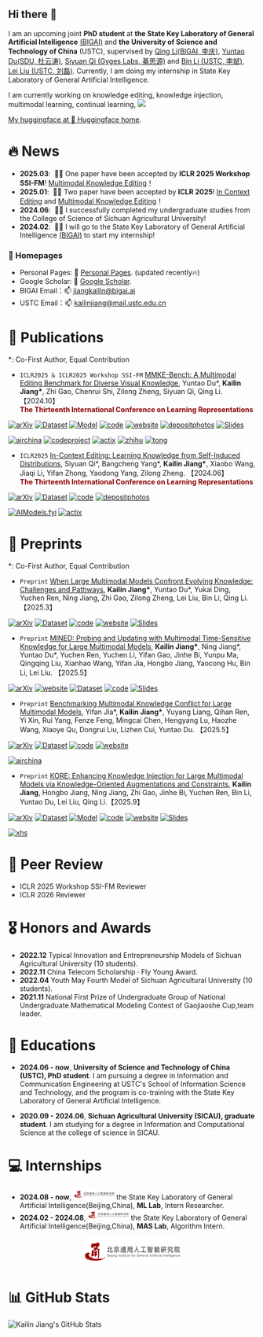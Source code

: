 ## Hi there 👋

I am an upcoming joint **PhD student** at **the State Key Laboratory of General Artificial Intelligence** <a href='https://www.bigai.ai/'>(BIGAI)</a> and **the University of Science and Technology of China** (USTC), supervised by <a href='https://liqing.io/'>Qing Li(BIGAI, 李庆)</a>, <a href='https://yuntaodu.github.io/'>Yuntao Du(SDU, 杜云涛)</a>, <a href='https://siyuanqi.github.io/'>Siyuan Qi (Gyges Labs, 綦思源)</a> and <a href='http://staff.ustc.edu.cn/~binli/'>Bin Li (USTC, 李斌)</a>, <a href='https://faculty.ustc.edu.cn/liulei13/zh_CN/index.htm'>Lei Liu (USTC, 刘磊)</a>. Currently, I am doing my internship in State Key Laboratory of General Artificial Intelligence.

I am currently working on knowledge editing, knowledge injection, multimodal learning, continual learning, <a href='https://scholar.google.com/citations?user=NSHQsrAAAAAJ'><img src="https://img.shields.io/endpoint?logo=Google%20Scholar&url=https%3A%2F%2Fcdn.jsdelivr.net%2Fgh%2FKailinJiang%2Fkailinjiang.github.io@google-scholar-stats%2Fgs_data_shieldsio.json&labelColor=f6f6f6&color=9cf&style=flat&label=citations">

My huggingface at 🤗 [Huggingface home](https://huggingface.co/kailinjiang).

<!-- My research interest includes neural machine translation and computer vision. I have published more than 100 papers at the top international AI conferences with total <a href='https://scholar.google.com/citations?user=DhtAFkwAAAAJ'>google scholar citations <strong><span id='total_cit'>260000+</span></strong></a> (You can also use google scholar badge <a href='https://scholar.google.com/citations?user=DhtAFkwAAAAJ'><img src="https://img.shields.io/endpoint?url={{ url | url_encode }}&logo=Google%20Scholar&labelColor=f6f6f6&color=9cf&style=flat&label=citations"></a>). -->


# 🔥 News
<!-- Allowed emojis: 🎉🎉for good news 📣📣for average news-->
- **2025.03**: &nbsp;🎉🎉 One paper have been accepted by **ICLR 2025 Workshop SSI-FM**! <a href='https://mmke-bench-iclr.github.io/'>Multimodal Knowledge Editing</a>！
- **2025.01**: &nbsp;🎉🎉 Two paper have been accepted by **ICLR 2025**! <a href='https://arxiv.org/pdf/2406.11194'>In Context Editing</a> and <a href='https://mmke-bench-iclr.github.io/'>Multimodal Knowledge Editing</a>！
- **2024.06**: &nbsp;🎉🎉 I successfully completed my undergraduate studies from the College of Science of Sichuan Agricultural University!
- **2024.02**: &nbsp;📣📣 I will go to the State Key Laboratory of General Artificial Intelligence <a href='https://www.bigai.ai/'>(BIGAI)</a> to start my internship!

### 📎 Homepages
- Personal Pages: 🌱 [Personal Pages](https://kailinjiang.github.io/). (updated recently🔥)
- Google Scholar: 🔭 [Google Scholar](https://scholar.google.com/citations?user=NSHQsrAAAAAJ&hl=zh-CN). 
- BIGAI Email：📫  jiangkailin@bigai.ai
- USTC Email：📫  kailinjiang@mail.ustc.edu.cn

# 📝 Publications
*: Co-First Author, Equal Contribution

- `ICLR2025 & ICLR2025 Workshop SSI-FM` [MMKE-Bench: A Multimodal Editing Benchmark for Diverse Visual Knowledge](https://arxiv.org/abs/2502.19870), Yuntao Du\*, **Kailin Jiang\***, Zhi Gao, Chenrui Shi, Zilong Zheng, Siyuan Qi, Qing Li. 【2024.10】<br>
<b style="color: #8B0000;">The Thirteenth International Conference on Learning Representations</b>


[![arXiv](https://img.shields.io/badge/Arxiv-2502.19870-b31b1b.svg?logo=arXiv)](https://arxiv.org/pdf/2502.19870) [![Dataset](https://img.shields.io/badge/%F0%9F%A4%97%20Dataset-MMKE_Bench-blue)](https://huggingface.co/datasets/kailinjiang/MMKE-Bench-dataset)  [![Model](https://img.shields.io/badge/%F0%9F%A4%97%20Model-MMKE_Bench-blue)](https://huggingface.co/kailinjiang/MMKE-Bench) [![code](https://img.shields.io/badge/Code-MMKE_Bench-blue?logo=github)](https://github.com/MMKE-Bench-ICLR/MMKE-Bench) [![website](https://img.shields.io/badge/Website-MMKE_Bench-orange?logo=homepage)](https://mmke-bench-iclr.github.io/) [![depositphotos](https://img.shields.io/badge/Poster-MMKE_Bench-red?logo=depositphotos)](./images/poster/iclr25_mmke_bench_poster.pdf) [![Slides](https://img.shields.io/badge/%F0%9F%93%8A%20Slides-MMKE_Bench-BF55EC)](https://mmke-bench-iclr.github.io/static/Slides/MMKE-Bench.pdf)


[![airchina](https://img.shields.io/badge/数源AI-MMKE_Bench-red?logo=airchina)](https://mp.weixin.qq.com/s/iN826lITi5Xyz-3GnrdVIQ) [![codeproject](https://img.shields.io/badge/量子之心-MMKE_Bench-red?logo=codeproject)](https://www.xiaohongshu.com/explore/67e2d622000000000603cbfc?note_flow_source=wechat&xsec_token=CBldN8wUavDAzFvP4tK_noXO94RAXcelKKqlO3pFiJ6EQ=) [![actix](https://img.shields.io/badge/极市平台-MMKE_Bench-red?logo=actix)](https://mp.weixin.qq.com/s/JfxeytzWU0QoIUfJTGqgQQ) [![zhihu](https://img.shields.io/badge/知乎-MMKE_Bench-red?logo=zhihu)](https://zhuanlan.zhihu.com/p/30599722521) [![tong](https://img.shields.io/badge/通智少年-MMKE_Bench-red?logo=wechat)](https://mp.weixin.qq.com/s/B4eL3sG3TI63i3imeKdw1w)



- `ICLR2025` [In-Context Editing: Learning Knowledge from Self-Induced Distributions](https://arxiv.org/pdf/2406.11194), Siyuan Qi\*, Bangcheng Yang\*, **Kailin Jiang\***, Xiaobo Wang, Jiaqi Li, Yifan Zhong, Yaodong Yang, Zilong Zheng. 【2024.06】<br>
<b style="color: #8B0000;">The Thirteenth International Conference on Learning Representations</b>


[![arXiv](https://img.shields.io/badge/Arxiv-2406.11194-b31b1b.svg?logo=arXiv)](https://arxiv.org/abs/2406.11194)  [![Dataset](https://img.shields.io/badge/%F0%9F%A4%97%20Dataset-ICE-blue)](https://huggingface.co/datasets/Yofuria/ICE)    [![code](https://img.shields.io/badge/Code-ICE-blue?logo=github)](https://github.com/bigai-ai/ICE) [![depositphotos](https://img.shields.io/badge/Poster-ICE-red?logo=depositphotos)](./images/poster/ICE_poster.png)

[![AIModels.fyi](https://img.shields.io/badge/AIModels.fyi-ICE-blue?logo=anthropic)](https://www.aimodels.fyi/papers/arxiv/context-editing-learning-knowledge-from-self-induced) [![actix](https://img.shields.io/badge/极市平台-ICE-red?logo=actix)](https://mp.weixin.qq.com/s/Mr9HPeHJSsVfUIeF6j-zWw)





# 📝 Preprints
*: Co-First Author, Equal Contribution



- `Preprint` [When Large Multimodal Models Confront Evolving Knowledge: Challenges and Pathways](https://arxiv.org/abs/2505.24449),  **Kailin Jiang\***, Yuntao Du\*, Yukai Ding, Yuchen Ren, Ning Jiang, Zhi Gao, Zilong Zheng, Lei Liu, Bin Li, Qing Li.【2025.3】<br>

[![arXiv](https://img.shields.io/badge/Arxiv-2505.24449-b31b1b.svg?logo=arXiv)](https://arxiv.org/abs/2505.24449) [![Dataset](https://img.shields.io/badge/%F0%9F%A4%97%20Dataset-EVOKE-blue)](https://huggingface.co/datasets/kailinjiang/EVOKE)   [![code](https://img.shields.io/badge/Code-EVOKE-blue?logo=github)](https://github.com/EVOKE-LMM/EVOKE)  [![website](https://img.shields.io/badge/Website-EVOKE-orange?logo=homepage)](https://evoke-lmm.github.io/) [![Slides](https://img.shields.io/badge/%F0%9F%93%8A%20Slides-EVOKE-BF55EC)](https://evoke-lmm.github.io/EVOKE/slides/When%20Large%20Multimodal%20Models%20Confront%20Evolving%20Knowledge%20Challenges%20and%20Pathways.pdf)

- `Preprint` [MINED: Probing and Updating with Multimodal Time-Sensitive Knowledge for Large Multimodal Models](https://arxiv.org/pdf/2510.19457), **Kailin Jiang\***, Ning Jiang\*, Yuntao Du\*, Yuchen Ren, Yuchen Li, Yifan Gao, Jinhe Bi, Yunpu Ma, Qingqing Liu, Xianhao Wang, Yifan Jia, Hongbo Jiang, Yaocong Hu, Bin Li, Lei Liu. 【2025.5】<br>

[![arXiv](https://img.shields.io/badge/Arxiv-2510.19457-b31b1b.svg?logo=arXiv)](https://arxiv.org/pdf/2510.19457) [![website](https://img.shields.io/badge/Website-MINED-orange?logo=homepage)](https://mined-lmm.github.io/) [![Dataset](https://img.shields.io/badge/%F0%9F%A4%97%20Dataset-MINED-blue)](https://huggingface.co/datasets/kailinjiang/MINED)   [![code](https://img.shields.io/badge/Code-MINED-blue?logo=github)](https://github.com/MINED-LMM/MINED) [![Slides](https://img.shields.io/badge/%F0%9F%93%8A%20Slides-MINED-BF55EC)](https://mined-lmm.github.io/MINED/MINED.pdf)





- `Preprint` [Benchmarking Multimodal Knowledge Conflict for Large Multimodal Models](https://arxiv.org/pdf/2505.19509), Yifan Jia\*, **Kailin Jiang\***, Yuyang Liang, Qihan Ren, Yi Xin, Rui Yang, Fenze Feng, Mingcai Chen, Hengyang Lu, Haozhe Wang, Xiaoye Qu, Dongrui Liu, Lizhen Cui, Yuntao Du. 【2025.5】<br>

[![arXiv](https://img.shields.io/badge/Arxiv-2505.19509-b31b1b.svg?logo=arXiv)](https://arxiv.org/pdf/2505.19509) [![Dataset](https://img.shields.io/badge/%F0%9F%A4%97%20Dataset-MMKC_Bench-blue)](https://huggingface.co/datasets/starjyf/MLLMKC-datasets)   [![code](https://img.shields.io/badge/Code-MMKC_Bench-blue?logo=github)](https://github.com/MLLMKCBENCH/MLLMKC) [![website](https://img.shields.io/badge/Website-MMKC_Bench-orange?logo=homepage)](https://mllmkcbench.github.io/)

[![airchina](https://img.shields.io/badge/数源AI-MMKC_Bench-red?logo=airchina)](https://mp.weixin.qq.com/s/nlnFtrWrhFhKaS1vBgOp3Q)


- `Preprint` [KORE: Enhancing Knowledge Injection for Large Multimodal Models via Knowledge-Oriented Augmentations and Constraints](https://arxiv.org/pdf/2510.19316),  **Kailin Jiang**, Hongbo Jiang, Ning Jiang, Zhi Gao, Jinhe Bi, Yuchen Ren, Bin Li, Yuntao Du, Lei Liu, Qing Li.【2025.9】<br>

[![arXiv](https://img.shields.io/badge/Arxiv-2510.19316-b31b1b.svg?logo=arXiv)](https://arxiv.org/pdf/2510.19316) [![Dataset](https://img.shields.io/badge/%F0%9F%A4%97%20Dataset-KORE-blue)](https://huggingface.co/datasets/kailinjiang/KORE-74K)  [![Model](https://img.shields.io/badge/%F0%9F%A4%97%20Model-KORE-blue)](https://huggingface.co/collections/kailinjiang/kore-68c54e73b6a19eece0fff381) [![code](https://img.shields.io/badge/Code-KORE-blue?logo=github)](https://github.com/KORE-LMM/KORE)  [![website](https://img.shields.io/badge/Website-KORE-orange?logo=homepage)](https://kore-lmm.github.io/) [![Slides](https://img.shields.io/badge/%F0%9F%93%8A%20Slides-KORE-BF55EC)](https://kore-lmm.github.io/KORE/slides/KORE.pdf)


[![xhs](https://img.shields.io/badge/Ai燃星球🔥🌏-KORE-orange?logo=xiaohongshu&labelColor=f0f0f0)](https://www.xiaohongshu.com/discovery/item/6902ca730000000004007ba3?app_platform=android&ignoreEngage=true&app_version=9.6.0&share_from_user_hidden=true&xsec_source=app_share&type=normal&xsec_token=CBbLFXgqEfLsfhcBN4HXZPeCyCyGEsBHQe-5dkjpd0RiY%3D&author_share=1&xhsshare=WeixinSession&shareRedId=ODdGODg8Skw2NzUyOTgwNjczOTdJOjdO&apptime=1761792178&share_id=d7bd378804874ad3a7c2fdd58dd4141f&share_channel=wechat)


# 📰 Peer Review
- ICLR 2025 Workshop SSI-FM Reviewer
- ICLR 2026 Reviewer


# 🎖 Honors and Awards
- **2022.12** Typical Innovation and Entrepreneurship Models of Sichuan Agricultural University (10 students).
- **2022.11** China Telecom Scholarship · Fly Young Award.
- **2022.04** Youth May Fourth Model of Sichuan Agricultural University (10 students).
- **2021.11** National First Prize of Undergraduate Group of National Undergraduate Mathematical Modeling Contest of Gaojiaoshe Cup,team leader. 


# 📖 Educations
- **2024.06 - now**, **University of Science and Technology of China (USTC), PhD student**. I am pursuing a degree in Information and Communication Engineering at USTC's School of Information Science and Technology, and the program is co-training with the State Key Laboratory of General Artificial Intelligence.

- **2020.09 - 2024.06**, **Sichuan Agricultural University (SICAU), graduate student**. I am studying for a degree in Information and Computational Science at the college of science in SICAU.


# 💻 Internships
- **2024.08 - now**, <img src='./images/logo960.png' style='width: 6em;'> the State Key Laboratory of General Artificial Intelligence(Beijing,China), **ML Lab**, Intern Researcher.
- **2024.02 - 2024.08**, <img src='./images/logo960.png' style='width: 6em;'> the State Key Laboratory of General Artificial Intelligence(Beijing,China), **MAS Lab**, Algorithm Intern.





<p align="center">
  <img src="images/logo960.png" alt="BIGAI" width="200" height="60">
</p>







# 📊 GitHub Stats

![Kailin Jiang's GitHub Stats](https://github-readme-stats.vercel.app/api?username=kailinjiang&show_icons=true&theme=tokyonight)







<!--
**kailinjiang/kailinjiang** is a ✨ _special_ ✨ repository because its `README.md` (this file) appears on your GitHub profile.

Here are some ideas to get you started:

- 🔭 I’m currently working on ...
- 🌱 I’m currently learning ...
- 👯 I’m looking to collaborate on ...
- 🤔 I’m looking for help with ...
- 💬 Ask me about ...
- 📫 How to reach me: ...
- 😄 Pronouns: ...
- ⚡ Fun fact: ...
-->
